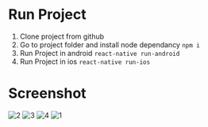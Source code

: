 # Run Project

1. Clone project from github
2. Go to project folder and install node dependancy `npm i`
3. Run Project in android  `react-native run-android`
3. Run Project in ios `react-native run-ios`
# Screenshot 
![2](https://user-images.githubusercontent.com/15937642/150968422-4c3a1ac9-a151-4d4c-a870-1fe0ac73af3d.jpg)
![3](https://user-images.githubusercontent.com/15937642/150968397-f49df0af-a5ce-4aa1-ab18-a60445bd234d.jpg)
![4](https://user-images.githubusercontent.com/15937642/150968408-6fa6c89e-be4b-46a2-961f-f0de90dfc5d3.jpg)
![1](https://user-images.githubusercontent.com/15937642/150968415-5fece388-81e8-47df-90ec-1bfc4faea5c2.jpg)
